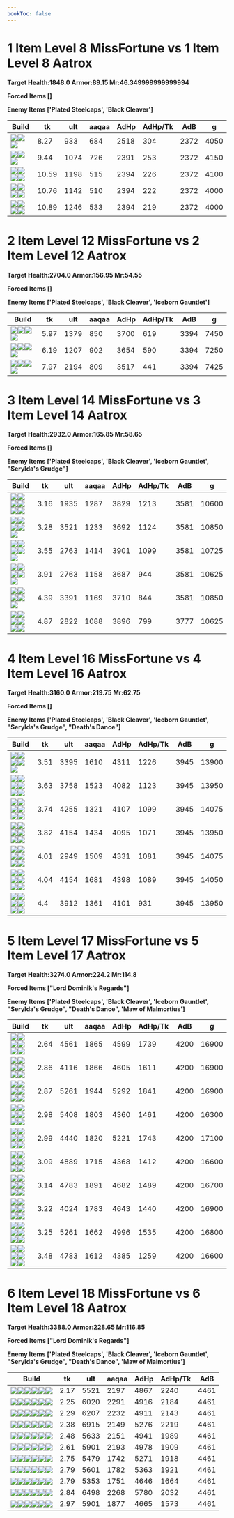 ```yaml
---
bookToc: false
---
```


# 1 Item Level 8 MissFortune vs 1 Item Level 8 Aatrox

**Target Health:1848.0 Armor:89.15 Mr:46.349999999999994**


**Forced Items []**


**Enemy Items ['Plated Steelcaps', 'Black Cleaver']**




Build | tk | ult | aaqaa | AdHp | AdHp/Tk | AdB | g
-|-|-|-|-|-|-|-
![](/item/3153.png)![](/item/1001.png)![](/item/1055.png)|8.27|933|684|2518|304|2372|4050
![](/item/6671.png)![](/item/1001.png)![](/item/1055.png)|9.44|1074|726|2391|253|2372|4150
![](/item/6696.png)![](/item/1001.png)![](/item/1055.png)![](/item/1036.png)|10.59|1198|515|2394|226|2372|4100
![](/item/3508.png)![](/item/1001.png)![](/item/1055.png)![](/item/1036.png)|10.76|1142|510|2394|222|2372|4000
![](/item/3004.png)![](/item/1001.png)![](/item/1055.png)![](/item/1036.png)|10.89|1246|533|2394|219|2372|4000




























































# 2 Item Level 12 MissFortune vs 2 Item Level 12 Aatrox

**Target Health:2704.0 Armor:156.95 Mr:54.55**


**Forced Items []**


**Enemy Items ['Plated Steelcaps', 'Black Cleaver', 'Iceborn Gauntlet']**




Build | tk | ult | aaqaa | AdHp | AdHp/Tk | AdB | g
-|-|-|-|-|-|-|-
![](/item/3153.png)![](/item/6675.png)![](/item/1001.png)![](/item/1055.png)|5.97|1379|850|3700|619|3394|7450
![](/item/3153.png)![](/item/3091.png)![](/item/1001.png)![](/item/1055.png)|6.19|1207|902|3654|590|3394|7250
![](/item/3033.png)![](/item/3142.png)![](/item/1055.png)![](/item/1037.png)|7.97|2194|809|3517|441|3394|7425




























































# 3 Item Level 14 MissFortune vs 3 Item Level 14 Aatrox

**Target Health:2932.0 Armor:165.85 Mr:58.65**


**Forced Items []**


**Enemy Items ['Plated Steelcaps', 'Black Cleaver', 'Iceborn Gauntlet', "Serylda's Grudge"]**




Build | tk | ult | aaqaa | AdHp | AdHp/Tk | AdB | g
-|-|-|-|-|-|-|-
![](/item/3153.png)![](/item/3091.png)![](/item/3036.png)![](/item/1001.png)![](/item/1055.png)![](/item/1036.png)|3.16|1935|1287|3829|1213|3581|10600
![](/item/3036.png)![](/item/6676.png)![](/item/3142.png)![](/item/1055.png)![](/item/1038.png)|3.28|3521|1233|3692|1124|3581|10850
![](/item/3153.png)![](/item/3036.png)![](/item/3142.png)![](/item/1055.png)![](/item/1037.png)|3.55|2763|1414|3901|1099|3581|10725
![](/item/3036.png)![](/item/3091.png)![](/item/3142.png)![](/item/1055.png)![](/item/1037.png)|3.91|2763|1158|3687|944|3581|10625
![](/item/6696.png)![](/item/3036.png)![](/item/3142.png)![](/item/1055.png)![](/item/1038.png)|4.39|3391|1169|3710|844|3581|10850
![](/item/3004.png)![](/item/3036.png)![](/item/6692.png)![](/item/1001.png)![](/item/1055.png)![](/item/1037.png)|4.87|2822|1088|3896|799|3777|10625




























































# 4 Item Level 16 MissFortune vs 4 Item Level 16 Aatrox

**Target Health:3160.0 Armor:219.75 Mr:62.75**


**Forced Items []**


**Enemy Items ['Plated Steelcaps', 'Black Cleaver', 'Iceborn Gauntlet', "Serylda's Grudge", "Death's Dance"]**




Build | tk | ult | aaqaa | AdHp | AdHp/Tk | AdB | g
-|-|-|-|-|-|-|-
![](/item/3153.png)![](/item/3091.png)![](/item/3036.png)![](/item/3142.png)![](/item/1038.png)|3.51|3395|1610|4311|1226|3945|13900
![](/item/3036.png)![](/item/3091.png)![](/item/3142.png)![](/item/3095.png)![](/item/1038.png)![](/item/1036.png)|3.63|3758|1523|4082|1123|3945|13950
![](/item/3036.png)![](/item/6676.png)![](/item/3142.png)![](/item/3046.png)![](/item/1038.png)![](/item/1037.png)|3.74|4255|1321|4107|1099|3945|14075
![](/item/3036.png)![](/item/6676.png)![](/item/3142.png)![](/item/3091.png)![](/item/1038.png)![](/item/1036.png)|3.82|4154|1434|4095|1071|3945|13950
![](/item/3153.png)![](/item/3091.png)![](/item/3036.png)![](/item/3031.png)![](/item/1001.png)![](/item/1037.png)|4.01|2949|1509|4331|1081|3945|14075
![](/item/3036.png)![](/item/6676.png)![](/item/3142.png)![](/item/3153.png)![](/item/1038.png)![](/item/1036.png)|4.04|4154|1681|4398|1089|3945|14050
![](/item/3033.png)![](/item/3142.png)![](/item/3091.png)![](/item/6676.png)![](/item/1038.png)![](/item/1036.png)|4.4|3912|1361|4101|931|3945|13950




























































# 5 Item Level 17 MissFortune vs 5 Item Level 17 Aatrox

**Target Health:3274.0 Armor:224.2 Mr:114.8**


**Forced Items ["Lord Dominik's Regards"]**


**Enemy Items ['Plated Steelcaps', 'Black Cleaver', 'Iceborn Gauntlet', "Serylda's Grudge", "Death's Dance", 'Maw of Malmortius']**




Build | tk | ult | aaqaa | AdHp | AdHp/Tk | AdB | g
-|-|-|-|-|-|-|-
![](/item/3153.png)![](/item/3091.png)![](/item/3036.png)![](/item/3142.png)![](/item/6676.png)![](/item/1038.png)|2.64|4561|1865|4599|1739|4200|16900
![](/item/3153.png)![](/item/3091.png)![](/item/3036.png)![](/item/3142.png)![](/item/3095.png)![](/item/1038.png)|2.86|4116|1866|4605|1611|4200|16900
![](/item/3036.png)![](/item/6676.png)![](/item/3142.png)![](/item/3153.png)![](/item/3072.png)![](/item/1038.png)|2.87|5261|1944|5292|1841|4200|16900
![](/item/3036.png)![](/item/6676.png)![](/item/3142.png)![](/item/3004.png)![](/item/3095.png)![](/item/1038.png)|2.98|5408|1803|4360|1461|4200|16300
![](/item/3153.png)![](/item/3091.png)![](/item/3036.png)![](/item/3142.png)![](/item/3072.png)![](/item/1038.png)|2.99|4440|1820|5221|1743|4200|17100
![](/item/3036.png)![](/item/3091.png)![](/item/3142.png)![](/item/3095.png)![](/item/6676.png)![](/item/1038.png)|3.09|4889|1715|4368|1412|4200|16600
![](/item/3036.png)![](/item/6676.png)![](/item/3142.png)![](/item/3153.png)![](/item/3087.png)![](/item/1038.png)|3.14|4783|1891|4682|1489|4200|16700
![](/item/3153.png)![](/item/3091.png)![](/item/3036.png)![](/item/3142.png)![](/item/3087.png)![](/item/1038.png)|3.22|4024|1783|4643|1440|4200|16900
![](/item/3036.png)![](/item/6676.png)![](/item/3142.png)![](/item/3091.png)![](/item/3072.png)![](/item/1038.png)|3.25|5261|1662|4996|1535|4200|16800
![](/item/3036.png)![](/item/6676.png)![](/item/3142.png)![](/item/3091.png)![](/item/3087.png)![](/item/1038.png)|3.48|4783|1612|4385|1259|4200|16600




























































# 6 Item Level 18 MissFortune vs 6 Item Level 18 Aatrox

**Target Health:3388.0 Armor:228.65 Mr:116.85**


**Forced Items ["Lord Dominik's Regards"]**


**Enemy Items ['Plated Steelcaps', 'Black Cleaver', 'Iceborn Gauntlet', "Serylda's Grudge", "Death's Dance", 'Maw of Malmortius']**




Build | tk | ult | aaqaa | AdHp | AdHp/Tk | AdB
-|-|-|-|-|-|-
![](/item/3153.png)![](/item/3036.png)![](/item/3142.png)![](/item/3004.png)![](/item/3095.png)![](/item/6696.png)|2.17|5521|2197|4867|2240|4461
![](/item/3036.png)![](/item/6676.png)![](/item/3142.png)![](/item/3153.png)![](/item/3095.png)![](/item/6696.png)|2.25|6020|2291|4916|2184|4461
![](/item/3036.png)![](/item/6676.png)![](/item/3142.png)![](/item/3153.png)![](/item/3004.png)![](/item/6696.png)|2.29|6207|2232|4911|2143|4461
![](/item/3036.png)![](/item/6676.png)![](/item/3142.png)![](/item/3072.png)![](/item/3095.png)![](/item/6696.png)|2.38|6915|2149|5276|2219|4461
![](/item/3153.png)![](/item/3091.png)![](/item/3036.png)![](/item/3142.png)![](/item/6676.png)![](/item/6696.png)|2.48|5633|2151|4941|1989|4461
![](/item/3036.png)![](/item/6676.png)![](/item/3142.png)![](/item/3153.png)![](/item/3087.png)![](/item/6696.png)|2.61|5901|2193|4978|1909|4461
![](/item/3036.png)![](/item/6676.png)![](/item/3142.png)![](/item/3091.png)![](/item/3072.png)![](/item/3115.png)|2.75|5479|1742|5271|1918|4461
![](/item/3036.png)![](/item/6676.png)![](/item/3142.png)![](/item/3091.png)![](/item/3072.png)![](/item/3046.png)|2.79|5601|1782|5363|1921|4461
![](/item/3036.png)![](/item/6676.png)![](/item/3142.png)![](/item/3046.png)![](/item/3004.png)![](/item/3091.png)|2.79|5353|1751|4646|1664|4461
![](/item/3036.png)![](/item/6676.png)![](/item/3142.png)![](/item/3153.png)![](/item/3072.png)![](/item/6696.png)|2.84|6498|2268|5780|2032|4461
![](/item/3036.png)![](/item/6676.png)![](/item/3142.png)![](/item/3091.png)![](/item/3087.png)![](/item/6696.png)|2.97|5901|1877|4665|1573|4461




























































